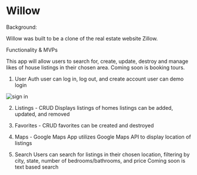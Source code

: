 # Willow 

Background: 

Willow was built to be a clone of the real estate website Zillow. 

Functionality & MVPs 

This app will allow users to search for, create, update, destroy and manage likes of house listings in their chosen area. Coming soon is booking tours. 


1. User Auth 
user can log in, log out, and create account
user can demo login


![sign in](https://user-images.githubusercontent.com/93363393/236381580-9ba7f1b5-552f-4d62-840a-15526310bf37.png)



2. Listings - CRUD 
Displays listings of homes
listings can be added, updated, and removed

3. Favorites - CRUD 
favorites can be created and destroyed


4. Maps - Google Maps
App utilizes Google Maps API to display location of listings

6. Search
Users can search for listings in their chosen location, filtering by city, state, number of bedrooms/bathrooms, and price
Coming soon is text based search 

